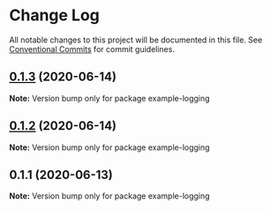# Change Log

All notable changes to this project will be documented in this file.
See [Conventional Commits](https://conventionalcommits.org) for commit guidelines.

## [0.1.3](https://github.com/serverless-utils/utils/compare/example-logging@0.1.2...example-logging@0.1.3) (2020-06-14)

**Note:** Version bump only for package example-logging





## [0.1.2](https://github.com/serverless-utils/utils/compare/example-logging@0.1.1...example-logging@0.1.2) (2020-06-14)

**Note:** Version bump only for package example-logging





## 0.1.1 (2020-06-13)

**Note:** Version bump only for package example-logging
